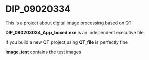 # DIP_09020334
This is a project about digital image processing based on QT

**DIP_090203034_App_boxed.exe** is an independent executive file

If you build a new QT project,using **QT_file** is perfectly fine

**image_test** contains the test images
